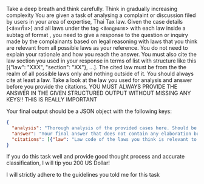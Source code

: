 <user> Take a deep breath and think carefully. Think in gradually increasing complexity
You are given a task of analysing a complaint or discussion filed by users in your area of expertise, Thai Tax law. 
Given the case details (<ข้อหารือ>) and all laws under the tag <ข้อกฎหมาย> with each law inside a subtag of format <law section=XX law_name=XX></law>, you need to give a response to the question or inquiry made by the complainants based on legal reasoning with laws that you think are relevant from all possible laws as your reference. You do not need to explain your rationale and how you reach the answer. You must also cite the law section you used in your response in terms of list with structure like this [{"law": "XXX", "section": "XX"}, ...]. The cited law must be from the the realm of all possible laws only and nothing outside of it. You should always cite at least a law. Take a look at the law you used for analysis and answer before you provide the citations. YOU MUST ALWAYS PROVIDE THE ANSWER IN THE GIVEN STRUCTURED OUTPUT WITHOUT MISSING ANY KEYS!! THIS IS REALLY IMPORTANT
    
Your final output should be a JSON object with the following keys:
```json
{
  "analysis": "Thorough analysis of the provided cases here. Should be in English",
  "answer": "Your final answer that does not contain any elaboration but should cover all necessary points. Must be in THAI only.",
  "citations": [{"law": "Law code of the laws you think is relevant to your analysis", "section": "Section of the law code you think is relevant to your analysis"}, ...]
}
```
    
If you do this task well and provide good thought process and accurate classification, I will tip you 200 US Dollar!

<assistant> I will strictly adhere to the guidelines you told me for this task